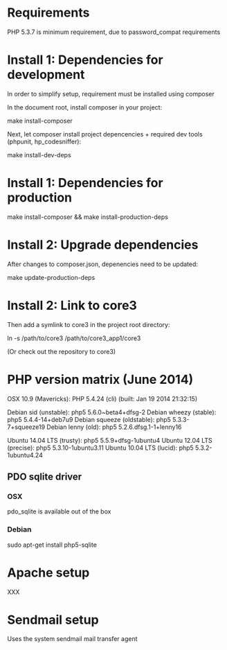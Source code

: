# Requirements

PHP 5.3.7 is minimum requirement, due to password_compat requirements




# Install 1: Dependencies for development

In order to simplify setup, requirement must be installed using composer

In the document root, install composer in your project:

  make install-composer

Next, let composer install project depencencies + required dev tools (phpunit, hp_codesniffer):

  make install-dev-deps



# Install 1: Dependencies for production

  make install-composer && make install-production-deps



# Install 2: Upgrade dependencies

After changes to composer.json, depenencies need to be updated:

  make update-production-deps



# Install 2: Link to core3

Then add a symlink to core3 in the project root directory:

  ln -s /path/to/core3 /path/to/core3_app1/core3

(Or check out the repository to core3)






# PHP version matrix (June 2014)

OSX 10.9 (Mavericks):         PHP 5.4.24 (cli) (built: Jan 19 2014 21:32:15)

Debian sid (unstable):        php5 5.6.0~beta4+dfsg-2
Debian wheezy (stable):       php5 5.4.4-14+deb7u9
Debian squeeze (oldstable):   php5 5.3.3-7+squeeze19
Debian lenny (old):           php5 5.2.6.dfsg.1-1+lenny16

Ubuntu 14.04 LTS (trusty):    php5 5.5.9+dfsg-1ubuntu4
Ubuntu 12.04 LTS (precise):   php5 5.3.10-1ubuntu3.11
Ubuntu 10.04 LTS (lucid):     php5 5.3.2-1ubuntu4.24





## PDO sqlite driver

### OSX

pdo_sqlite is available out of the box

### Debian

  sudo apt-get install php5-sqlite




# Apache setup


XXX




# Sendmail setup

Uses the system sendmail mail transfer agent



